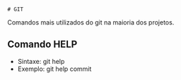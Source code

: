     # GIT
Comandos mais utilizados do git na maioria dos projetos.
## 	Comando HELP
* Sintaxe:
git help <algum comando do git>
* Exemplo:
git help commit
